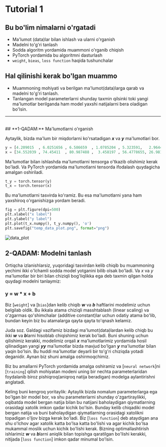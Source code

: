 # Tutorial 1
## Bu bo'lim nimalarni o'rgatadi
 * Ma'lumot (data)lar bilan ishlash va ularni o'rganish
 * Madelni to'g'ri tanlash 
 * Sodda algoritm yordamida muammoni o'rganib chiqish 
 * PyTorch yordamida bu algoritmni dasturlash
 * `weight`, `bieas`, `loss function` haqida tushunchalar

## Hal qilinishi kerak bo'lgan muammo
 * Muammoning mohiyati va berilgan ma'lumot(data)larga qarab va madelni to'g'ri tanlash.
 * Tanlangan model parameterlarni shunday taxmin qilsinki toki yangi ma'lumotlar berilganda ham model yaxshi natijalarni bera oladigan bo'lsin.


* * *


<br/>
## **1-QADAM:** Ma'lumotlarni o'rganish

Aytaylik, bizda ma'lum bir miqdorlarni ko'rsatadigan ***x*** va ***y*** ma'lumotlari bor. 

```python
y = [4.209015  , 6.0251656 , 6.586659  , 1.0785204 , 5.323591,   2.9644287, 8.885769  , 9.895647  ,  6.464806  , 0.18034637, 1.2534696]
x = [34.552039 , 74.45411  , 80.987488 ,  3.458197 , 56.4778655, 26.98163  , 95.79415  , 106.228316 , 61.169422 , 1.089516 , 8.962632]
```

Ma'lumotlar bilan ishlashda ma'lumotlarni tensorga o'tkazib olishimiz kerak bo'ladi. Va PyTorch yordamida ma'lumotlarni tensorda ifodalash quydagicha amalgan oshiriladi.

```python
t_y = torch.tensor(y)
t_x = torch.tensor(x)
```

Bu ma'lumotlarni tasvirda ko'ramiz. Bu esa ma'lumotlarni yana ham  yaxshiroq o'rganishizga yordam beradi.

```python
fig = plt.figure(dpi=500)
plt.xlabel("x label")
plt.ylabel("y label")
plt.plot(t_x.numpy(), t_y.numpy(), 'o')
plt.savefig("temp_data_plot.png", format="png")
```

![data_plot](https://martianvenusian.github.io/dl_tutorial/images/temp_data_plot.png)

## **2-QADAM:** Modelni tanlash
Ortiqcha izlanishlarsiz, yuqoridagi tasvirdan kelib chiqib bu muammoning yechimi ikki o'lchamli sodda model yotganini bilib olsak bo'ladi. Va *x* va *y* ma'lumotlar bir biri bilan chiziqli bog'liqlikka ega deb taxmin qilgan holda quydagi modelni tanlaymiz:

### y = w * x + b

Biz [`weight`] va [`bias`]dan kelib chiqib ***w*** va ***b*** haftlarini modelimiz uchun belgilab oldik. Bu ikkala atama chiziqli masshtablash (linear scaling) va o'zgarmas qo'shimchalar (additive constant)lar uchun odatiy atama bo'lib, bundan keyin biz bu atamalarga qayta qayta to'qnash kelamiz.

Juda soz. Galdagi vazifamiz bizdagi ma'lumot(data)lardan kelib chiqb bu ikki ***w*** va ***b***larni hisoblab chiqishimiz kerak bo'ladi. Buni shuning uchun qilishimiz kerakki, modelimiz orqali ***x*** ma'lumotlarimiz yordamida hosil qilinadigan yangi ***yy*** ma'lumotlar bizda mavjud bo'lgan ***y*** ma'lumotlar bilan yaqin bo'lsin. Bu huddi ma'lumotlar deyarli bir to'g'ri chiziqda yotadi deganidir. Aynan biz shuni amalga oshirmoqchimiz.

Biz bu amallarni PyTorch yordamida amalga oshiramiz va [`neural network`]ni [`training`] qilish mohiyatan modeni uning bir nechta parameterlaridan foydalanib biroz pishiqroq(aniqroq natija beradigan) modelga aylantirishni anglatadi.

Keling buni kengroq yoritaylik: Aytaylik bizda nomalum parameterlarga ega bo'lgan bir model bor, va shu parameterlarni shunday o'zgartiraylikki, oqibatda model bergan natija bilan bu natijani baholaydigan qiymatlarning orasidagi xatolik imkon qadar kichik bo'lsin. Bunday kelib chiqadiki model bergan natija va buni baholaydigan qiymatlarning orasidagi xatolikni topadigan o'ljov bizga kerak bo'ladi. Biz [`loss function`] deb ataydigan ana shu o'lchov agar xatolik katta bo'lsa katta bo'lishi va agar kichik bo'lsa  mukammal moslik uchun kichik bo'lishi kerak. Bizning optimallashtirish ishlarimiz ***w*** va ***b***larni aniqlik bilan topishga qaratilgan bo'lishi kerakki, nitijada [`loss function`] imkon qadar minumal bo'lsin.